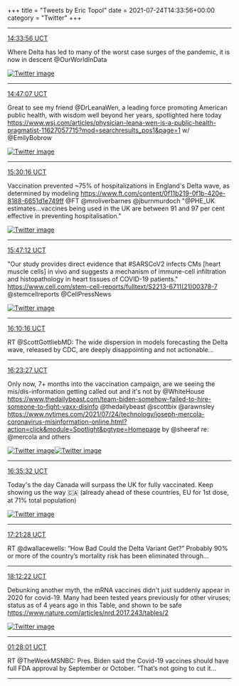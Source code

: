 +++
title = "Tweets by Eric Topol" 
date = 2021-07-24T14:33:56+00:00
category = "Twitter"
+++


---

<a href="https://twitter.com/erictopol/status/1418942529186123777" target="_blank" rel="noreferer">14:33:56 UCT</a>

Where Delta has led to many of the worst case surges of the pandemic, it is now in descent
@OurWorldInData 

<a href="E7EYdqUWYAUiazz.jpg"  ><img src="E7EYdqUWYAUiazz.jpg" alt="Twitter image" ></img></a>

---

<a href="https://twitter.com/erictopol/status/1418945846775750656" target="_blank" rel="noreferer">14:47:07 UCT</a>

Great to see my friend @DrLeanaWen, a leading force promoting American public health, with wisdom well beyond her years, spotlighted here today
https://www.wsj.com/articles/physician-leana-wen-is-a-public-health-pragmatist-11627057715?mod=searchresults_pos1&page=1 w/ @EmilyBobrow 

<a href="E7EbWTZX0AQJGQY.jpg"  ><img src="E7EbWTZX0AQJGQY.jpg" alt="Twitter image" ></img></a>

---

<a href="https://twitter.com/erictopol/status/1418956708714455040" target="_blank" rel="noreferer">15:30:16 UCT</a>

Vaccination prevented ~75% of hospitalizations in England's Delta wave, as determined by modeling
https://www.ft.com/content/0f11b219-0f1b-420e-8188-6651d1e749ff @FT @mroliverbarnes @jburnmurdoch 
"@PHE_UK estimates...vaccines being used in the UK are between 91 and 97 per cent effective in preventing hospitalisation." 

<a href="E7Ek8xsXsA00HMH.jpg"  ><img src="E7Ek8xsXsA00HMH.jpg" alt="Twitter image" ></img></a>

---

<a href="https://twitter.com/erictopol/status/1418960966549610497" target="_blank" rel="noreferer">15:47:12 UCT</a>

"Our study provides direct evidence that #SARSCoV2 infects CMs [heart muscle cells] in vivo and suggests a mechanism of immune-cell infiltration and histopathology in heart tissues of COVID-19 patients."
https://www.cell.com/stem-cell-reports/fulltext/S2213-6711(21)00378-7 @stemcellreports @CellPressNews 

<a href="E7EpV0hWUAEuYHB.jpg"  ><img src="E7EpV0hWUAEuYHB.jpg" alt="Twitter image" ></img></a>

---

<a href="https://twitter.com/erictopol/status/1418966772997316611" target="_blank" rel="noreferer">16:10:16 UCT</a>

RT @ScottGottliebMD: The wide dispersion in models forecasting the Delta wave, released by CDC, are deeply disappointing and not actionable…



---

<a href="https://twitter.com/erictopol/status/1418970092100980736" target="_blank" rel="noreferer">16:23:27 UCT</a>

Only now, 7+ months into the vaccination campaign, are we seeing the mis/dis-information getting called out and it's not by @WhiteHouse
https://www.thedailybeast.com/team-biden-somehow-failed-to-hire-someone-to-fight-vaxx-disinfo @thedailybeast @scottbix @arawnsley 
https://www.nytimes.com/2021/07/24/technology/joseph-mercola-coronavirus-misinformation-online.html?action=click&module=Spotlight&pgtype=Homepage by @sheeraf re: @mercola and others 

<a href="E7EwU5RXsAA7MRp.jpg"  ><img src="E7EwU5RXsAA7MRp.jpg" alt="Twitter image" ></img></a><a href="E7ExBt-XsAI7Rcl.jpg"  ><img src="E7ExBt-XsAI7Rcl.jpg" alt="Twitter image" ></img></a>

---

<a href="https://twitter.com/erictopol/status/1418973129938903040" target="_blank" rel="noreferer">16:35:32 UCT</a>

Today's the day Canada will surpass the UK for fully vaccinated. Keep showing us the way 🇨🇦
(already ahead of these countries, EU for 1st dose, at 71% total population) 

<a href="E7Ez-2bX0AgmCdV.jpg"  ><img src="E7Ez-2bX0AgmCdV.jpg" alt="Twitter image" ></img></a>

---

<a href="https://twitter.com/erictopol/status/1418984691533766666" target="_blank" rel="noreferer">17:21:28 UCT</a>

RT @dwallacewells: “How Bad Could the Delta Variant Get?” Probably 90% or more of the country’s mortality risk has been eliminated through…



---

<a href="https://twitter.com/erictopol/status/1418997501315543040" target="_blank" rel="noreferer">18:12:22 UCT</a>

Debunking another myth, the mRNA vaccines didn't just suddenly appear in 2020 for covid-19. Many had been  tested years previously for other viruses; status as of 4 years ago in this Table, and shown to be safe https://www.nature.com/articles/nrd.2017.243/tables/2 

<a href="E7FKlYKVUAAMNMZ.jpg"  ><img src="E7FKlYKVUAAMNMZ.jpg" alt="Twitter image" ></img></a>

---

<a href="https://twitter.com/erictopol/status/1419107137301598214" target="_blank" rel="noreferer">01:28:01 UCT</a>

RT @TheWeekMSNBC: Pres. Biden said the Covid-19 vaccines should have full FDA approval by September or October. “That’s not going to cut it…



---